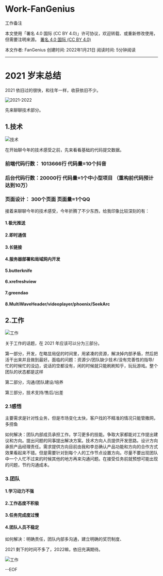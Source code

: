 # Work-FanGenius
工作备注


本文使用「署名 4.0 国际 (CC BY 4.0)」许可协议，欢迎转载、或重新修改使用，但需要注明来源。 [署名 4.0 国际 (CC BY 4.0)](https://creativecommons.org/licenses/by/4.0/deed.zh)

本文作者: FanGenius
创建时间: 2022年1月21日
阅读时间: 5分钟阅读

-----


# 2021 岁末总结

2021 依旧过的很快，和往年一样，收获依旧不少。

![2021-2022](https://gimg2.baidu.com/image_search/src=http%3A%2F%2Fuploads2.xiegw.cn%2Fyc%2F20211109%2F192b51227539c6a808d041b3baaab124.jpg&refer=http%3A%2F%2Fuploads2.xiegw.cn&app=2002&size=f9999,10000&q=a80&n=0&g=0n&fmt=jpeg?sec=1645334759&t=c890e2800ff502c5d5730f6c9be45eb2)


先来聊聊技术部分。

## 1.技术
![技术](https://gimg2.baidu.com/image_search/src=http%3A%2F%2Fnimg.ws.126.net%2F%3Furl%3Dhttp%3A%2F%2Fdingyue.ws.126.net%2F2021%2F0415%2Fac5769b0j00qrl564001bd000p000anp.jpg%26thumbnail%3D650x2147483647%26quality%3D80%26type%3Djpg&refer=http%3A%2F%2Fnimg.ws.126.net&app=2002&size=f9999,10000&q=a80&n=0&g=0n&fmt=jpeg?sec=1645334832&t=32f5b76fb22857f961be0dd246054863)

在开始聊今年的技术感受之前，先来看看基础的代码提交数据。


### 前端代码行数： 1013666行  代码量=10个抖音

### 后台代码行数：20000行  代码量=1个中小型项目  （重构前代码预计达到10万）

### 页面设计： 300个页面  页面量=1个QQ

接着来聊聊今年的技术感受，今年折腾了不少东西，给我印象比较深刻的有：

#### 1.极光推送

#### 2.即时通信

#### 3.长链接

#### 4.服务器部署和局域网内开发

#### 5.butterknife

#### 6.xrefreshview

#### 7.greendao

#### 8.MultiWaveHeader/videoplayer/phoenix/SeekArc



## 2.工作
![工作](https://gimg2.baidu.com/image_search/src=http%3A%2F%2Fhbimg.b0.upaiyun.com%2F6c6653e6e3ac32575e24709620fc4c58bdb30f3d5ee76b-IJGQsW_fw658&refer=http%3A%2F%2Fhbimg.b0.upaiyun.com&app=2002&size=f9999,10000&q=a80&n=0&g=0n&fmt=jpeg?sec=1645334878&t=17cfc22cb799bffa50d7ca34695a84d8)


关于工作的话题，在 2021 年应该可以分为三部分。

第一部分，开发，在略显局促的时间里，用紧凑的资源，解决掉内部矛盾，然后把活干出来并且做到最好。面临的问题：资源少/团队缺少技术/没有完善性的指导/忙的时候忙的没边，说话的空都没有，闲的时候就只能刷刷知乎，玩玩游戏。整个团队的状态都是这样

第二部分，沟通/团队建设/培养

第三部分，技术支持/售后/出差

### 2.1感悟

主要需求是针对性业务，但是市场变化太快，客户找的不精准的情况只能管撒网，多捞鱼


如何解决：团队内部成员承担工作。学习更多的技能。争取大家都能对工作提出建议和方向。提出问题的同事提出解决方案。技术方向人员提供开发思路。设计方向承担产品经理责任。需求提供方向目前由我和李总确认产品功能和方向的合作方式效果看起来不错。但是需要针对到每个人的工作节点设置方向。尽量不要出现团队中一个人忙不过来的时候其他的地方再来沟通问题。在接受任务前就预想可能出现的问题，节约沟通成本。


### 3.团队

#### 1.学习动力不强

#### 2.工作态度不积极

#### 3.任务完成度过慢

#### 4.团队人员不稳定


如何解决：明确责任，团队内部多沟通，建立明确的奖罚制度、


2021 剩下的时间不多了，2022嘛，依旧充满期待。

![工作](http://121.41.72.72:81/upload/20220121133057a28b16f4855f4f0ea812f43e3f83d5f8.png)

--EOF


